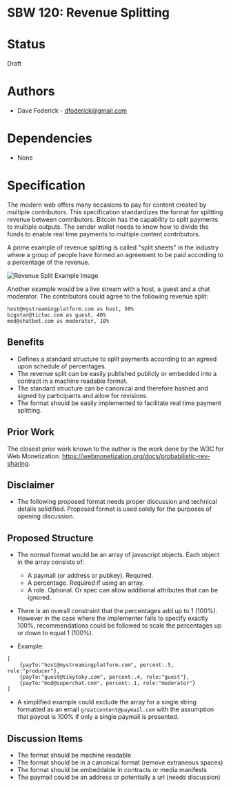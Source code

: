 SBW 120: Revenue Splitting
==================================

# Status
Draft

# Authors
* Dave Foderick - dfoderick@gmail.com

# Dependencies
* None

# Specification

The modern web offers many occasions to pay for content created by multiple contributors. This specification standardizes the format for splitting revenue between contributors. Bitcoin has the capability to split payments to multiple outputs. The sender wallet needs to know how to divide the funds to enable real time payments to multiple content contributors.

A prime example of revenue splitting is called "split sheets" in the industry where a group of people have formed an agreement to be paid according to a percentage of the revenue.

![Revenue Split Example Image](https://www.omarimc.com/wp-content/uploads/2017/06/6a00d83451b36c69e201bb089511f2970d-500wi.jpg)


Another example would be a live stream with a host, a guest and a chat moderator. The contributors could agree to the following revenue split:
```
host@mystreamingplatform.com as host, 50%
bigstar@tictoc.com as guest, 40%
mod@chatbot.com as moderator, 10%
```

## Benefits
* Defines a standard structure to split payments according to an agreed upon schedule of percentages.
* The revenue split can be easily published publicly or embedded into a contract in a machine readable format.
* The standard structure can be canonical and therefore hashed and signed by participants and allow for revisions.
* The format should be easily implemented to facilitate real time payment splitting.


## Prior Work
The closest prior work known to the author is the work done by the W3C for Web Monetization. https://webmonetization.org/docs/probabilistic-rev-sharing. 


## Disclaimer
* The following proposed format needs proper discussion and technical details solidified. Proposed format is used solely for the purposes of opening discussion.

## Proposed Structure

* The normal format would be an array of javascript objects.
Each object in the array consists of:  
	* A paymail (or address or pubkey). Required.
	* A percentage. Required if using an array.
	* A role. Optional. Or spec can allow additional attributes that can be ignored.

* There is an overall constraint that the percentages add up to 1 (100%). However in the case where the implementer fails to specify exactly 100%, recommendations could be followed to scale the percentages up or down to equal 1 (100%).

* Example: 
```
[
	{payTo:"host@mystreamingplatform.com", percent:.5, role:"producer"},
	{payTo:"guest@tikytoky.com", percent:.4, role:"guest"},
	{payTo:"mod@superchat.com", percent:.1, role:"moderator"}
]
```
* A simplified example could exclude the array for a single string formatted as an email
`greatcontent@paymail.com`
with the assumption that payout is 100% if only a single paymail is presented.

## Discussion Items

* The format should be machine readable
* The format should be in a canonical format (remove extraneous spaces)
* The format should be embeddable in contracts or media manifests
* The paymail could be an address or potentially a url (needs discussion)


